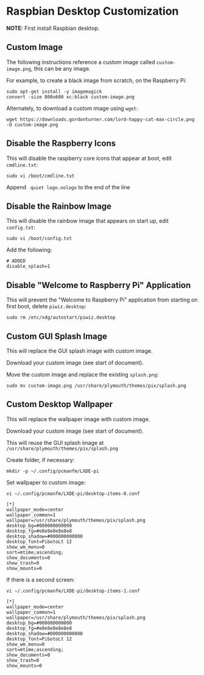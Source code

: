 # Raspbian Desktop Customization

**NOTE:** First install Raspbian desktop.


## Custom Image

The following instructions reference a custom image called `custom-image.png`, this can be any image.

For example, to create a black image from scratch, on the Raspberry Pi:

```
sudo apt-get install -y imagemagick
convert -size 800x600 xc:black custom-image.png
```

Alternately, to download a custom image using `wget`:

```
wget https://downloads.gordonturner.com/lord-happy-cat-max-circle.png -O custom-image.png
```


## Disable the Raspberry Icons

This will disable the raspberry core icons that appear at boot, edit `cmdline.txt`:

```
sudo vi /boot/cmdline.txt
```

Append ` quiet logo.nologo` to the end of the line


## Disable the Rainbow Image

This will disable the rainbow image that appears on start up, edit `config.txt`:

```
sudo vi /boot/config.txt
```

Add the following:

```
# ADDED
disable_splash=1
```

## Disable "Welcome to Raspberry Pi" Application

This will prevent the "Welcome to Raspberry Pi" application from starting on first boot, delete `piwiz.desktop`:

```
sudo rm /etc/xdg/autostart/piwiz.desktop
```

## Custom GUI Splash Image

This will replace the GUI splash image with custom image.

Download your custom image (see start of document).

Move the custom image and replace the existing `splash.png`:

```
sudo mv custom-image.png /usr/share/plymouth/themes/pix/splash.png
```


## Custom Desktop Wallpaper

This will replace the wallpaper image with custom image.

Download your custom image (see start of document).

This will reuse the GUI splash image at `/usr/share/plymouth/themes/pix/splash.png`

Create folder, if necessary:

```
mkdir -p ~/.config/pcmanfm/LXDE-pi
```

Set wallpaper to custom image:

```
vi ~/.config/pcmanfm/LXDE-pi/desktop-items-0.conf
```

```
[*]
wallpaper_mode=center
wallpaper_common=1
wallpaper=/usr/share/plymouth/themes/pix/splash.png
desktop_bg=#000000000000
desktop_fg=#e8e8e8e8e8e8
desktop_shadow=#000000000000
desktop_font=PibotoLt 12
show_wm_menu=0
sort=mtime;ascending;
show_documents=0
show_trash=0
show_mounts=0
```


If there is a second screen:

```
vi ~/.config/pcmanfm/LXDE-pi/desktop-items-1.conf
```

```
[*]
wallpaper_mode=center
wallpaper_common=1
wallpaper=/usr/share/plymouth/themes/pix/splash.png
desktop_bg=#000000000000
desktop_fg=#e8e8e8e8e8e8
desktop_shadow=#000000000000
desktop_font=PibotoLt 12
show_wm_menu=0
sort=mtime;ascending;
show_documents=0
show_trash=0
show_mounts=0
```




